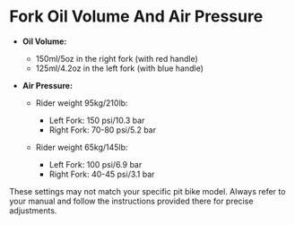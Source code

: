 # Fork Oil Volume And Air Pressure

- **Oil Volume:**
    - 150ml/5oz in the right fork (with red handle)
    - 125ml/4.2oz in the left fork (with blue handle)

- **Air Pressure:**
    - Rider weight 95kg/210lb:
        - Left Fork: 150 psi/10.3 bar
        - Right Fork: 70-80 psi/5.2 bar

    - Rider weight 65kg/145lb:
        - Left Fork: 100 psi/6.9 bar
        - Right Fork: 40-45 psi/3.1 bar

These settings may not match your specific pit bike model. Always refer to your manual and follow the instructions provided there for precise adjustments.
